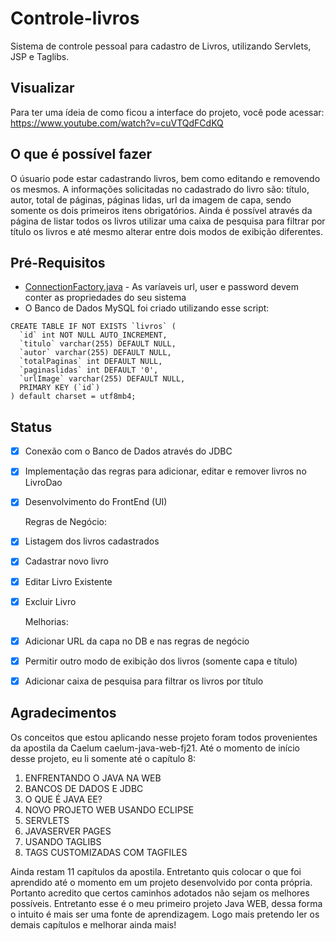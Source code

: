 # Controle-livros
 Sistema de controle pessoal para cadastro de Livros, utilizando Servlets, JSP e Taglibs.
 
## Visualizar
Para ter uma ídeia de como ficou a interface do projeto, você pode acessar:
https://www.youtube.com/watch?v=cuVTQdFCdKQ

## O que é possível fazer
O úsuario pode estar cadastrando livros, bem como editando e removendo os mesmos. A informações solicitadas no cadastrado do livro são: título, autor, total de páginas, páginas lidas, url da imagem de capa, sendo somente os dois primeiros itens obrigatórios.
Ainda é possível através da página de listar todos os livros utilizar uma caixa de pesquisa para filtrar por título os livros e até mesmo alterar entre dois modos de exibição diferentes.

## Pré-Requisitos
* [ConnectionFactory.java](https://github.com/FelypeGanzert/controle-livros/blob/master/src/br/com/felype/connection/ConnectionFactory.java) - As varíaveis url, user e password devem conter as propriedades do seu sistema
* O Banco de Dados MySQL foi criado utilizando esse script:
```mySQL
CREATE TABLE IF NOT EXISTS `livros` (
  `id` int NOT NULL AUTO_INCREMENT,
  `titulo` varchar(255) DEFAULT NULL,
  `autor` varchar(255) DEFAULT NULL,
  `totalPaginas` int DEFAULT NULL,
  `paginaslidas` int DEFAULT '0',
  `urlImage` varchar(255) DEFAULT NULL,
  PRIMARY KEY (`id`)
) default charset = utf8mb4;
```


## Status
- [x] Conexão com o Banco de Dados através do JDBC
- [x] Implementação das regras para adicionar, editar e remover livros no LivroDao
- [x] Desenvolvimento do FrontEnd (UI)
   
   Regras de Negócio:
- [x] Listagem dos livros cadastrados
- [x] Cadastrar novo livro
- [x] Editar Livro Existente
- [x] Excluir Livro
   
   Melhorias:
- [x] Adicionar URL da capa no DB e nas regras de negócio
- [x] Permitir outro modo de exibição dos livros (somente capa e título)
- [x] Adicionar caixa de pesquisa para filtrar os livros por título


## Agradecimentos
Os conceitos que estou aplicando nesse projeto foram todos provenientes da apostila da Caelum caelum-java-web-fj21. Até o momento de início desse projeto, eu li somente até o capítulo 8:
1. ENFRENTANDO	O	JAVA	NA	WEB
2. BANCOS	DE	DADOS	E	JDBC
3. O	QUE	É	JAVA	EE?
4. NOVO	PROJETO	WEB	USANDO	ECLIPSE
5. SERVLETS
6. JAVASERVER	PAGES
7. USANDO	TAGLIBS
8. TAGS	CUSTOMIZADAS	COM	TAGFILES

Ainda restam 11 capítulos da apostila. Entretanto quis colocar o que foi aprendido até o momento em um projeto desenvolvido por conta própria. Portanto acredito que certos caminhos adotados não sejam os melhores possíveis. Entretanto esse é o meu primeiro projeto Java WEB, dessa forma o intuito é mais ser uma fonte de aprendizagem. Logo mais pretendo ler os demais capítulos e melhorar ainda mais! 
